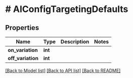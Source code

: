 # # AIConfigTargetingDefaults

## Properties

Name | Type | Description | Notes
------------ | ------------- | ------------- | -------------
**on_variation** | **int** |  |
**off_variation** | **int** |  |

[[Back to Model list]](../../README.md#models) [[Back to API list]](../../README.md#endpoints) [[Back to README]](../../README.md)
